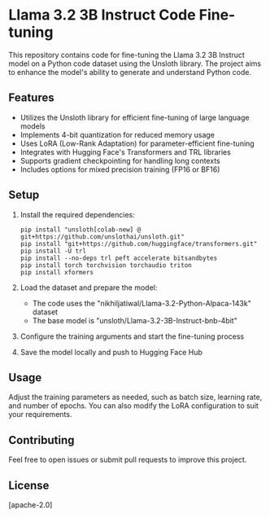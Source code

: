 # Llama 3.2 3B Instruct Code Fine-tuning

This repository contains code for fine-tuning the Llama 3.2 3B Instruct model on a Python code dataset using the Unsloth library. The project aims to enhance the model's ability to generate and understand Python code.

## Features

- Utilizes the Unsloth library for efficient fine-tuning of large language models
- Implements 4-bit quantization for reduced memory usage
- Uses LoRA (Low-Rank Adaptation) for parameter-efficient fine-tuning
- Integrates with Hugging Face's Transformers and TRL libraries
- Supports gradient checkpointing for handling long contexts
- Includes options for mixed precision training (FP16 or BF16)

## Setup

1. Install the required dependencies:
   ```
   pip install "unsloth[colab-new] @ git+https://github.com/unslothai/unsloth.git"
   pip install "git+https://github.com/huggingface/transformers.git"
   pip install -U trl
   pip install --no-deps trl peft accelerate bitsandbytes
   pip install torch torchvision torchaudio triton
   pip install xformers
   ```

2. Load the dataset and prepare the model:
   - The code uses the "nikhiljatiwal/Llama-3.2-Python-Alpaca-143k" dataset
   - The base model is "unsloth/Llama-3.2-3B-Instruct-bnb-4bit"

3. Configure the training arguments and start the fine-tuning process

4. Save the model locally and push to Hugging Face Hub

## Usage

Adjust the training parameters as needed, such as batch size, learning rate, and number of epochs. You can also modify the LoRA configuration to suit your requirements.

## Contributing

Feel free to open issues or submit pull requests to improve this project.

## License

[apache-2.0]
